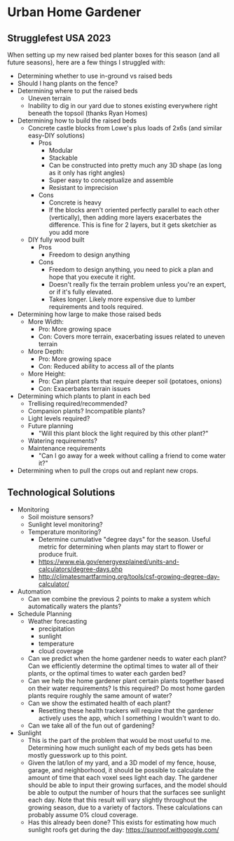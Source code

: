 # Urban Home Gardener

## Strugglefest USA 2023
When setting up my new raised bed planter boxes for this season (and all future seasons), here are a few things I struggled with:

- Determining whether to use in-ground vs raised beds
- Should I hang plants on the fence?
- Determining where to put the raised beds
	- Uneven terrain
	- Inability to dig in our yard due to stones existing everywhere right beneath the topsoil (thanks Ryan Homes)
- Determining how to build the raised beds
	- Concrete castle blocks from Lowe's plus loads of 2x6s (and similar easy-DIY solutions)
		- Pros
			- Modular
			- Stackable
			- Can be constructed into pretty much any 3D shape (as long as it only has right angles)
			- Super easy to conceptualize and assemble
			- Resistant to imprecision
		- Cons
			- Concrete is heavy
			- If the blocks aren't oriented perfectly parallel to each other (vertically), then adding more layers exacerbates the difference. This is fine for 2 layers, but it gets sketchier as you add more 
	- DIY fully wood built
		- Pros
			- Freedom to design anything
		- Cons
			- Freedom to design anything, you need to pick a plan and hope that you execute it right.
			- Doesn't really fix the terrain problem unless you're an expert, or if it's fully elevated.
			- Takes longer. Likely more expensive due to lumber requirements and tools required.
- Determining how large to make those raised beds
	- More Width:
		- Pro: More growing space
		- Con: Covers more terrain, exacerbating issues related to uneven terrain
	- More Depth:
		- Pro: More growing space
		- Con: Reduced ability to access all of the plants
	- More Height:
		- Pro: Can plant plants that require deeper soil (potatoes, onions)
		- Con: Exacerbates terrain issues
- Determining which plants to plant in each bed
	- Trellising required/recommended?
	- Companion plants? Incompatible plants?
	- Light levels required?
	- Future planning
		- "Will this plant block the light required by this other plant?"
	- Watering requirements?
	- Maintenance requirements
		- "Can I go away for a week without calling a friend to come water it?"
- Determining when to pull the crops out and replant new crops.

## Technological Solutions

- Monitoring
	- Soil moisture sensors?
	- Sunlight level monitoring?
	- Temperature monitoring?
		- Determine cumulative "degree days" for the season. Useful metric for determining when plants may start to flower or produce fruit.
		- https://www.eia.gov/energyexplained/units-and-calculators/degree-days.php
		- http://climatesmartfarming.org/tools/csf-growing-degree-day-calculator/
- Automation
	- Can we combine the previous 2 points to make a system which automatically waters the plants?
- Schedule Planning
	- Weather forecasting
		- precipitation
		- sunlight
		- temperature
		- cloud coverage
	- Can we predict when the home gardener needs to water each plant? Can we efficiently determine the optimal times to water all of their plants, or the optimal times to water each garden bed?
	- Can we help the home gardener plant certain plants together based on their water requirements? Is this required? Do most home garden plants require roughly the same amount of water?
	- Can we show the estimated health of each plant?
		- Resetting these health trackers will require that the gardener actively uses the app, which I something I wouldn't want to do.
	- Can we take all of the fun out of gardening?
- Sunlight
	- This is the part of the problem that would be most useful to me. Determining how much sunlight each of my beds gets has been mostly guesswork up to this point.
	- Given the lat/lon of my yard, and a 3D model of my fence, house, garage, and neighborhood, it should be possible to calculate the amount of time that each voxel sees light each day. The gardener should be able to input their growing surfaces, and the model should be able to output the number of hours that the surfaces see sunlight each day. Note that this result will vary slightly throughout the growing season, due to a variety of factors. These calculations can probably assume 0% cloud coverage.
	- Has this already been done? This exists for estimating how much sunlight roofs get during the day: https://sunroof.withgoogle.com/

